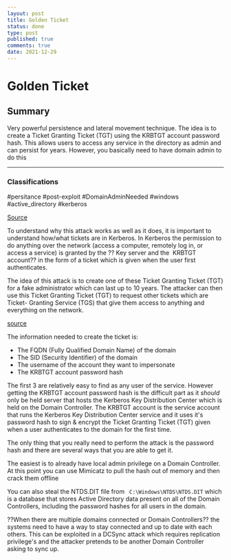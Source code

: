 ```yaml
---
layout: post
title: Golden Ticket
status: done
type: post
published: true
comments: true
date: 2021-12-29
---
```

# Golden Ticket
## Summary
Very powerful persistence and lateral movement technique. The idea is to create a Ticket Granting Ticket (TGT) using the KRBTGT account password hash. This allows users to access any service in the directory as admin and can persist for years. However, you basically need to have domain admin to do this

--- 
### Classifications

#persitance 
#post-exploit
#DomainAdminNeeded
#windows 
#active_directory 
#kerberos

[Source](https://www.qomplx.com/qomplx-knowledge-golden-ticket-attacks-explained/)

 To understand why this attack works as well as it does, it is important to understand how/what tickets are in Kerberos. In Kerberos the permission to do anything over the network (access a computer, remotely log in, or access a service) is granted by the ?? Key server and the  KRBTGT account?? in the form of a ticket which is given when the user first authenticates.

 The idea of this attack is to create one of these Ticket Granting Ticket (TGT) for a fake administrator which can last up to 10 years. The attacker can then use this Ticket Granting Ticket (TGT) to request other tickets which are Ticket- Granting Service (TGS) that give them access to anything and everything on the network.

[source](https://blog.quest.com/golden-ticket-attacks-how-they-work-and-how-to-defend-against-them/)

The information needed to create the ticket is:
-   The FQDN (Fully Qualified Domain Name) of the domain
-   The SID (Security Identifier) of the domain
-   The username of the account they want to impersonate
-   The KRBTGT account password hash


The first 3 are relatively easy to find as any user of the service. However getting the KRBTGT account password hash is the difficult part as it *should* only be held  server that hosts the Kerberos Key Distribution Center which is held on the Domain Controller. The KRBTGT account is the service account that runs the Kerberos Key Distribution Center service and it uses it's password hash to sign & encrypt the Ticket Granting Ticket (TGT) given when a user authenticates to the domain for the first time. 

The only thing that you really need to perform the attack is the password hash and there are several ways that you are able to get it.


The easiest is to already have local admin privilege on a Domain Controller. At this point you can use Mimicatz to pull the hash out of memory and then crack them offline


You can also steal the NTDS.DIT file from ` C:\Windows\NTDS\NTDS.DIT` which is a database that stores Active Directory data present on all of the Domain Controllers, including the password hashes for all users in the domain. 


 
??When there are multiple domains connected or Domain Controllers?? the systems need to have a way to stay connected and up to date with each others. This can be exploited in a DCSync attack which requires replication privilege's and the attacker pretends to be another Domain Controller asking to sync up.

